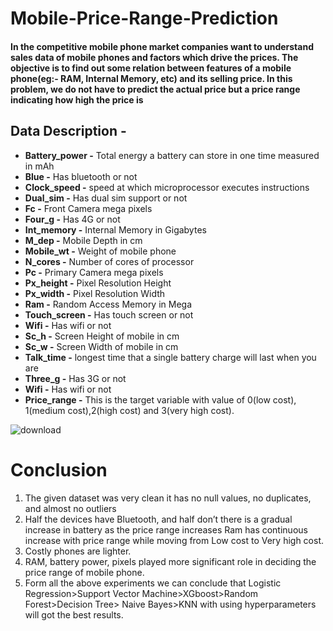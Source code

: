 # Mobile-Price-Range-Prediction
<h4><b>In the competitive mobile phone market companies want to understand sales data of mobile phones and factors which drive the prices. The objective is to find out some relation between features of a mobile phone(eg:- RAM, Internal Memory, etc) and its selling price. In this problem, we do not have to predict the actual price but a price range indicating how high the price is</b></h4>

<h2><b>Data Description -</b></h2>
<ul>
<li><b>Battery_power -</b> Total energy a battery can store in one time measured in mAh</li>
<li><b>Blue -</b> Has bluetooth or not</li>
<li><b>Clock_speed -</b> speed at which microprocessor executes instructions</li>
<li><b>Dual_sim -</b> Has dual sim support or not</li>
<li><b>Fc -</b> Front Camera mega pixels</li>
<li><b>Four_g -</b> Has 4G or not</li>
<li><b>Int_memory -</b> Internal Memory in Gigabytes</li>
<li><b>M_dep -</b> Mobile Depth in cm</li>
<li><b>Mobile_wt -</b> Weight of mobile phone</li>
<li><b>N_cores -</b> Number of cores of processor</li>
<li><b>Pc -</b> Primary Camera mega pixels</li>
<li><b>Px_height -</b> Pixel Resolution Height</li>
<li><b>Px_width -</b> Pixel Resolution Width</li>
<li><b>Ram -</b> Random Access Memory in Mega</li>
<li><b>Touch_screen -</b> Has touch screen or not</li>
<li><b>Wifi -</b> Has wifi or not</li>
<li><b>Sc_h -</b> Screen Height of mobile in cm</li>
<li><b>Sc_w -</b> Screen Width of mobile in cm</li>
<li><b>Talk_time -</b> longest time that a single battery charge will last when you are</li>
<li><b>Three_g -</b> Has 3G or not</li>
<li><b>Wifi -</b> Has wifi or not</li>
<li><b>Price_range -</b> This is the target variable with value of 0(low cost), 1(medium cost),2(high cost) and 3(very high cost).</li>
</ul>


![download](https://github.com/jouherdauf/Mobile-Price-Range-Prediction/assets/64728749/9d1f1417-1837-4cae-996e-aa04f3a3e6a1)

# **Conclusion**
<ol>

<li> The given dataset was very clean it has no null values, no duplicates, and almost no outliers</li>

<li>Half the devices have Bluetooth, and half don’t there is a gradual increase in battery as the price range increases Ram has continuous increase with price range while moving from Low cost to Very high cost.</li>

<li>Costly phones are lighter.</li>

<li>RAM, battery power, pixels played more significant role in deciding the price range of mobile phone.</li>

<li>Form all the above experiments we can conclude that Logistic Regression>Support Vector Machine>XGboost>Random Forest>Decision Tree> Naive Bayes>KNN with using hyperparameters will got the best results.</li>
</ol>
